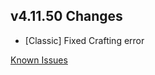 ## v4.11.50 Changes

* [Classic] Fixed Crafting error

[Known Issues](https://support.tradeskillmaster.com/en_US/known_issues)
